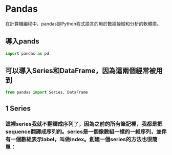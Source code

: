 
# Pandas
在計算機編程中，pandas是Python程式語言的用於數據操縱和分析的軟體庫。
## 導入pands
```python
import pandas as pd
```
## 可以導入Series和DataFrame，因為這兩個經常被用到
```python
from pandas import Series, DataFrame
```
## 1 Series 
### 這裡series我就不翻譯成序列了，因為之前的所有筆記裡，我都是把sequence翻譯成序列的。series是一個像數組一樣的一維序列，並伴有一個數組表示label，叫做index。創建一個series的方法也很簡單： 
```python

```
```python

```
```python

```
```python

```
```python

```
```python

```
```python

```
